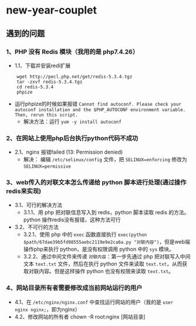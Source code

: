 # new-year-couplet

## 遇到的问题
### 1、PHP 没有 Redis 模块（我用的是 php7.4.26）
* 1.1、下载并安装redi扩展
```shell
	wget http://pecl.php.net/get/redis-5.3.4.tgz
	tar -zxvf redis-5.3.4.tgz
	cd redis-5.3.4
	phpize
```
* 运行phpize的时候如果报错 `Cannot find autoconf. Please check your autoconf installation and the $PHP_AUTOCONF environment variable. Then, rerun this script.`
	* 解决方法：运行 `yum -y install autoconf`

### 2、在网站上使用php后台执行python代码不成功
* 2.1、nginx 报错failed (13: Permission denied)
	* 解决： 编辑 `/etc/selinux/config` 文件，把 `SELINUX=enforcing` 修改为 `SELINUX=permissive`

### 3、web传入的对联文本怎么传递给 python 脚本进行处理(通过操作redis来实现)
* 3.1、可行的解决方法
	* 3.1.1、用 php 把对联信息写入到 redis，python 脚本读取 redis 的方法。python 操作redis没有报错，这种方法可行
* 3.2、不可行的方法
	* 3.2.1、使用 php 中的 `exec` 函数直接执行 `exec(python $path/67dae39b5fd98555aebc2119e9e2ca6a.py "对联内容")`，但是web端操作php来执行 python，是没有权限调用 python 中的 `sys` 模块。
	* 3.2.2、通过中间文件来传递 `对联内容`：第一步先通过 php 把对联写入中间文本 `text.txt` 文件，然后在执行 python 文件来读取 `text.txt`，从而获取对联内容。但是这样操作 python 也没有权限来读取 `text.txt`。

### 4、网站目录所有者需要修改成当前网站运行的用户
* 4.1、在 `/etc/nginx/nginx.conf` 中查找运行网站的用户（我的是 `user  nginx nginx;`，即为nginx）
* 4.2、修改网站的所有者 chown -R root:nginx [网站目录]
